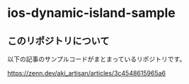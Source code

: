 # ios-dynamic-island-sample

## このリポジトリについて
以下の記事のサンプルコードがまとまっているリポジトリです。

https://zenn.dev/aki_artisan/articles/3c4548615965a6
